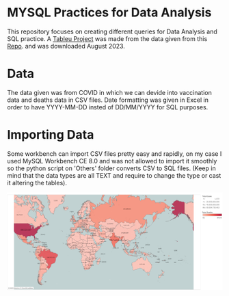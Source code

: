 # MYSQL Practices for Data Analysis 

This repository focuses on creating different queries for Data Analysis and SQL practice.
A [Tableu Project](https://public.tableau.com/app/profile/miguel.figarola/viz/CovidVisualization_16932680165500/CasesandDeaths#1) was made from the data given from this [Repo](https://ourworldindata.org/covid-deaths).
and was downloaded August 2023.

# Data
The data given was from COVID in which we can devide into vaccination data and deaths data in CSV files. 
Date formatting was given in Excel in order to have YYYY-MM-DD insted of DD/MM/YYYY for SQL purposes.

# Importing Data
Some workbench can import CSV files pretty easy and rapidly, on my case I used MySQL Workbench CE 8.0
and was not allowed to import it smoothly so the python script on 'Others' folder converts CSV to SQL files.
(Keep in mind that the data types are all TEXT and require to change the type or cast it altering the tables).

![Map](Others/Cases_and_Deaths.png)
